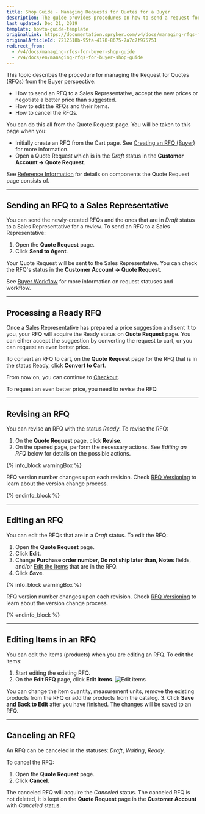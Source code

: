 ```yaml
---
title: Shop Guide - Managing Requests for Quotes for a Buyer
description: The guide provides procedures on how to send a request for quote, negotiate the price, update or cancel an RFQ.
last_updated: Dec 21, 2019
template: howto-guide-template
originalLink: https://documentation.spryker.com/v4/docs/managing-rfqs-for-buyer-shop-guide
originalArticleId: 7212518b-95fa-4178-8675-7a7c7f975751
redirect_from:
  - /v4/docs/managing-rfqs-for-buyer-shop-guide
  - /v4/docs/en/managing-rfqs-for-buyer-shop-guide
---
```


This topic describes the procedure for managing the Request for Quotes (RFQs) from the Buyer perspective:
* How to send an RFQ to a Sales Representative, accept the new prices or negotiate a better price than suggested.
* How to edit the RFQs and their items.
* How to cancel the RFQs.

You can do this all from the Quote Request page. You will be taken to this page when you:

* Initially create an RFQ from the Cart page. See [Creating an RFQ (Buyer)](/docs/scos/user/shop-user-guides/{{page.version}}/shop-guide-quotation-process-and-rfq/shop-guide-creating-a-request-for-quote.html) for more information.
* Open a Quote Request which is in the *Draft* status in the **Customer Account → Quote Request**.

See [Reference Information](/docs/scos/user/shop-user-guides/{{page.version}}/shop-guide-quotation-process-and-rfq/shop-guide-request-for-quote-reference-information.html) for details on components the Quote Request page consists of.

***

## Sending an RFQ to a Sales Representative

You can send the newly-created RFQs and the ones that are in *Draft* status to a Sales Representative for a review. To send an RFQ to a Sales Representative:
1. Open the **Quote Request** page.
2. Click **Send to Agent**.

Your Quote Request will be sent to the Sales Representative. You can check the RFQ's status in the **Customer Account -> Quote Request**.

See [Buyer Workflow](/docs/scos/user/features/{{page.version}}/quotation-process-feature-overview.html#buyer-workflow) for more information on request statuses and workflow.

***

## Processing a Ready RFQ

Once a Sales Representative has prepared a price suggestion and sent it to you, your RFQ will acquire the Ready status on **Quote Request** page. You can either accept the suggestion by converting the request to cart, or you can request an even better price.

To convert an RFQ to cart, on the **Quote Request** page for the RFQ that is in the status Ready, click **Convert to Cart**.

From now on, you can continue to [Checkout](/docs/scos/user/shop-user-guides/{{page.version}}/shop-guide-checkout/shop-guide-checkout.html).

To request an even better price, you need to revise the RFQ.
***

## Revising an RFQ

You can revise an RFQ with the status *Ready*. To revise the RFQ:

1. On the **Quote Request** page, click **Revise**.
2. On the opened page, perform the necessary actions. See *Editing an RFQ* below for details on the possible actions.

{% info_block warningBox %}

RFQ version number changes upon each revision. Check [RFQ Versioning](/docs/scos/user/features/{{page.version}}/quotation-process-feature-overview.html) to learn about the version change process.

{% endinfo_block %}

***

## Editing an RFQ

You can edit the RFQs that are in a *Draft* status. To edit the RFQ:
1. Open the **Quote Request** page.
2. Click **Edit**.
3. Change **Purchase order number, Do not ship later than, Notes** fields, and/or [Edit the Items](/docs/scos/user/features/{{page.version}}/quotation-process-feature-overview.html) that are in the RFQ.
4. Click **Save**.

{% info_block warningBox %}

RFQ version number changes upon each revision. Check [RFQ Versioning](/docs/scos/user/features/{{page.version}}/quotation-process-feature-overview.html) to learn about the version change process.

{% endinfo_block %}

***

## Editing Items in an RFQ

You can edit the items (products) when you are editing an RFQ. To edit the items:
1. Start editing the existing RFQ.
2. On the **Edit RFQ** page, click **Edit Items**.
![Edit items](https://spryker.s3.eu-central-1.amazonaws.com/docs/User+Guides/Shop+User+Guides/RFQ/Shop+Guide+-+Managing+Requests+for+Quotes+for+a+Buyer/edit-items.png)

You can change the item quantity, measurement units, remove the existing products from the RFQ or add the products from the catalog.
3. Click **Save and Back to Edit** after you have finished. The changes will be saved to an RFQ.

***

## Canceling an RFQ

An RFQ can be canceled in the statuses: *Draft*, *Waiting*, *Ready*.

To cancel the RFQ:
1. Open the **Quote Request** page.
2. Click **Cancel**.

The canceled RFQ will acquire the *Canceled* status. The canceled RFQ is not deleted, it is kept on the **Quote Request** page in the **Customer Account** with *Canceled* status.
